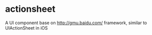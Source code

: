 actionsheet
===========

A UI component base on http://gmu.baidu.com/ framework, similar to UIActionSheet in iOS
